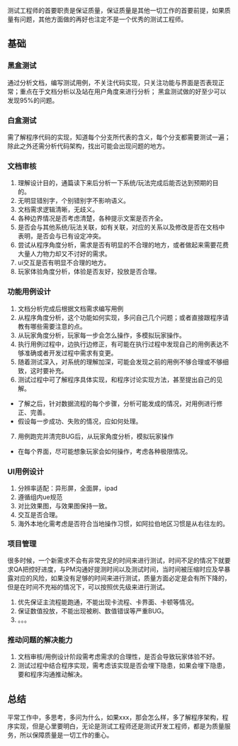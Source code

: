 测试工程师的首要职责是保证质量，保证质量是其他一切工作的首要前提，如果质量有问题，其他方面做的再好也注定不是一个优秀的测试工程师。

## 基础
### 黑盒测试
通过分析文档，编写测试用例，不关注代码实现，只关注功能与界面是否表现正常；重点在于文档分析以及站在用户角度来进行分析；
黑盒测试做的好至少可以发现95%的问题。
### 白盒测试
需了解程序代码的实现，知道每个分支所代表的含义，每个分支都需要测试一遍；除此之外还需分析代码架构，找出可能会出现问题的地方。


### 文档审核
1. 理解设计目的，通篇读下来后分析一下系统/玩法完成后能否达到预期的目的。
2. 无明显错别字，个别错别字不影响语义。
3. 文档需求逻辑清晰，无歧义。
4. 各种边界情况是否考虑清楚，各种提示文案是否齐全。
5. 是否会与其他系统/玩法关联，如有关联，对应的关系以及修改是否在文档中表明，是否会与已有设定冲突。
6. 尝试从程序角度分析，需求是否有明显的不合理的地方，或者做起来需要花费大量人力物力却又不讨好的需求。
7. ui交互是否有明显不合理的地方。
8. 玩家体验角度分析，体验是否友好，投放是否合理。

### 功能用例设计
1. 文档分析完成后根据文档需求编写用例
2. 从程序角度分析，这个功能如何实现，多问自己几个问题；或者直接跟程序请教有哪些需要注意的点。
3. 从玩家角度分析，玩家每一步会怎么操作，多模拟玩家操作。
4. 执行用例过程中，边执行边修正，有可能在执行过程中发现自己的用例表达不够准确或者开发过程中需求有变更。
5. 随着测试深入，对系统的理解加深，可能会发现之前的用例不够合理或不够细致，这时要补充。
6. 测试过程中可了解程序具体实现，和程序讨论实现方法，甚至提出自己的见解。
  - 了解之后，针对数据流程的每个步骤，分析可能发成的情况，对用例进行修正、完善。
  - 假设每一步成功、失败的情况，应如何处理。
7. 用例跑完并清完BUG后，从玩家角度分析，模拟玩家操作
  - 在每个界面，尽可能想象玩家会如何操作，考虑各种极限情况。

### UI用例设计
1. 分辨率适配：异形屏，全面屏，ipad
2. 遵循组内ue规范
3. 对比效果图，与效果图保持一致。
4. 交互是否合理。
5. 海外本地化需考虑是否符合当地操作习惯，如阿拉伯地区习惯是从右往左的。

### 项目管理
很多时候，一个新需求不会有非常充足的时间来进行测试，时间不足的情况下就要求QA把控好进度，与PM沟通好提测时间以及测试时间，当时间被压缩时应及早暴露对应的风险，如果没有足够的时间来进行测试，质量方面必定是会有所下降的，但是在时间不充裕的情况下，可以按照优先级来进行测试。
1. 优先保证主流程能跑通，不能出现卡流程、卡界面、卡顿等情况。
2. 保证数值投放，不能出现被刷、数值错误等严重BUG。
3. 。。。

### 推动问题的解决能力
1. 文档审核/用例设计阶段需考虑需求的合理性，是否会导致玩家体验不好。
2. 测试过程中结合程序实现，需考虑该实现是否会埋下隐患，如果会埋下隐患，要和程序沟通推动解决。

## 总结
平常工作中，多思考，多问为什么，如果xxx，那会怎么样，多了解程序架构，程序实现，但是心里要明白，无论是测试工程师还是测试开发工程师，都是为质量服务，所以保障质量是一切工作的重心。

